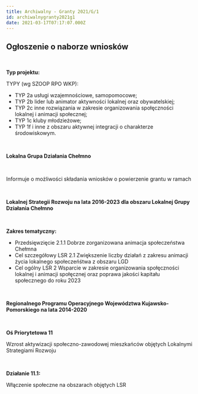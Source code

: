 ```yaml
---
title: Archiwalny - Granty 2021/G/1
id: archiwalnygranty2021g1
date: 2021-03-17T07:17:07.000Z
---
```

## Ogłoszenie o naborze wniosków

<br>

**Typ projektu:**

TYPY (wg SZOOP RPO WKP):

* TYP 2a usługi wzajemnościowe, samopomocowe;
* TYP 2b lider lub animator aktywności lokalnej oraz obywatelskiej;
* TYP 2c inne rozwiązania w zakresie organizowania społęczności lokalnej i animacji społecznej;
* TYP 1c kluby młodzieżowe;
* TYP 1f i inne z obszaru aktywnej integracji o charakterze środowiskowym.

<br>

**Lokalna Grupa Działania Chełmno**

<br>

Informuje o możliwości składania wniosków o powierzenie grantu w ramach

<br>

**Lokalnej Strategii Rozwoju na lata 2016-2023 dla obszaru Lokalnej Grupy Działania Chełmno**

<br>

**Zakres tematyczny:**

* Przedsięwzięcie 2.1.1 Dobrze zorganizowana animacja społeczeństwa Chełmna
* Cel szczegółowy LSR 2.1 Zwiększenie liczby działań z zakresu animacji życia lokalnego społeczeńśtwa z obszaru LGD
* Cel ogólny LSR 2 Wsparcie w zakresie organizowania społęczności lokalnej i animacji społęcznej oraz poprawa jakości kapitału społecznego do roku 2023

<br>

**Regionalnego Programu Operacyjnego Województwa Kujawsko-Pomorskiego na lata 2014-2020**

<br>

**Oś Priorytetowa 11**

Wzrost aktywizacji społeczno-zawodowej mieszkańców objętych Lokalnymi Strategiami Rozwoju 

<br>

**Działanie 11.1:**

Włączenie społeczne na obszarach objętych LSR
